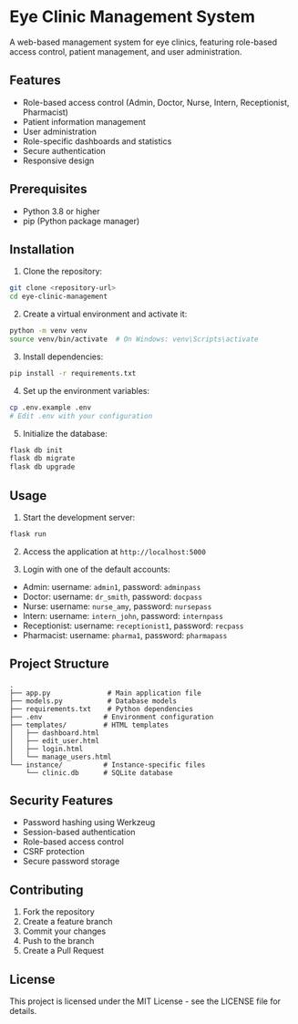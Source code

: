# Eye Clinic Management System

A web-based management system for eye clinics, featuring role-based access control, patient management, and user administration.

## Features

- Role-based access control (Admin, Doctor, Nurse, Intern, Receptionist, Pharmacist)
- Patient information management
- User administration
- Role-specific dashboards and statistics
- Secure authentication
- Responsive design

## Prerequisites

- Python 3.8 or higher
- pip (Python package manager)

## Installation

1. Clone the repository:
```bash
git clone <repository-url>
cd eye-clinic-management
```

2. Create a virtual environment and activate it:
```bash
python -m venv venv
source venv/bin/activate  # On Windows: venv\Scripts\activate
```

3. Install dependencies:
```bash
pip install -r requirements.txt
```

4. Set up the environment variables:
```bash
cp .env.example .env
# Edit .env with your configuration
```

5. Initialize the database:
```bash
flask db init
flask db migrate
flask db upgrade
```

## Usage

1. Start the development server:
```bash
flask run
```

2. Access the application at `http://localhost:5000`

3. Login with one of the default accounts:
- Admin: username: `admin1`, password: `adminpass`
- Doctor: username: `dr_smith`, password: `docpass`
- Nurse: username: `nurse_amy`, password: `nursepass`
- Intern: username: `intern_john`, password: `internpass`
- Receptionist: username: `receptionist1`, password: `recpass`
- Pharmacist: username: `pharma1`, password: `pharmapass`

## Project Structure

```
.
├── app.py              # Main application file
├── models.py           # Database models
├── requirements.txt    # Python dependencies
├── .env               # Environment configuration
├── templates/         # HTML templates
│   ├── dashboard.html
│   ├── edit_user.html
│   ├── login.html
│   └── manage_users.html
└── instance/          # Instance-specific files
    └── clinic.db      # SQLite database
```

## Security Features

- Password hashing using Werkzeug
- Session-based authentication
- Role-based access control
- CSRF protection
- Secure password storage

## Contributing

1. Fork the repository
2. Create a feature branch
3. Commit your changes
4. Push to the branch
5. Create a Pull Request

## License

This project is licensed under the MIT License - see the LICENSE file for details. 
